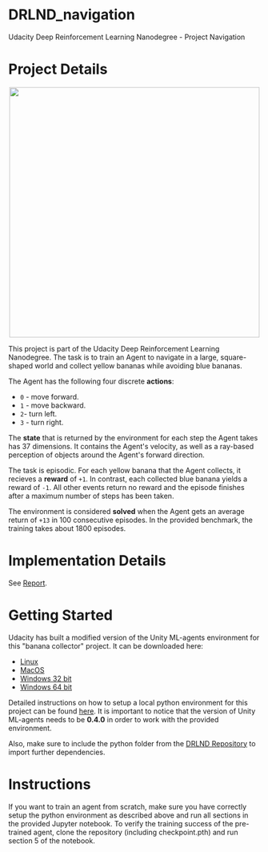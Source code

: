# DRLND_navigation
Udacity Deep Reinforcement Learning Nanodegree - Project Navigation

# Project Details

<p align="center">
<img src="https://github.com/alxwdm/DRLND_projects/blob/master/p1_navigation/pics/banana.gif" width="500">
</p>

This project is part of the Udacity Deep Reinforcement Learning Nanodegree. The task is to train an Agent to navigate in a large, square-shaped world and collect yellow bananas while avoiding blue bananas.

The Agent has the following four discrete **actions**:
* `0` - move forward.
* `1` - move backward.
* `2`- turn left.
* `3` - turn right.

The **state** that is returned by the environment for each step the Agent takes has 37 dimensions. It contains the Agent's velocity, as well as a ray-based perception of objects around the Agent's forward direction. 

The task is episodic. For each yellow banana that the Agent collects, it recieves a **reward** of `+1`. In contrast, each collected blue banana yields a reward of `-1`. All other events return no reward and the episode finishes after a maximum number of steps has been taken.

The environment is considered **solved** when the Agent gets an average return of `+13` in 100 consecutive episodes. In the provided benchmark, the training takes about 1800 episodes.

# Implementation Details

See [Report](https://github.com/alxwdm/DRLND_projects/tree/master/p1_navigation/Report.md).

# Getting Started

Udacity has built a modified version of the Unity ML-agents environment for this "banana collector" project. It can be downloaded here:
* [Linux](https://s3-us-west-1.amazonaws.com/udacity-drlnd/P1/Banana/Banana_Linux.zip)
* [MacOS](https://s3-us-west-1.amazonaws.com/udacity-drlnd/P1/Banana/Banana.app.zip)
* [Windows 32 bit](https://s3-us-west-1.amazonaws.com/udacity-drlnd/P1/Banana/Banana_Windows_x86.zip)
* [Windows 64 bit](https://s3-us-west-1.amazonaws.com/udacity-drlnd/P1/Banana/Banana_Windows_x86_64.zip)

Detailed instructions on how to setup a local python environment for this project can be found [here](https://github.com/udacity/deep-reinforcement-learning#dependencies). It is important to notice that the version of Unity ML-agents needs to be **0.4.0** in order to work with the provided environment.

Also, make sure to include the python folder from the [DRLND Repository](https://github.com/udacity/deep-reinforcement-learning/tree/master/python) to import further dependencies.

# Instructions

If you want to train an agent from scratch, make sure you have correctly setup the python environment as described above and run all sections in the provided Jupyter notebook. To verify the training success of the pre-trained agent, clone the repository (including checkpoint.pth) and run section 5 of the notebook.
